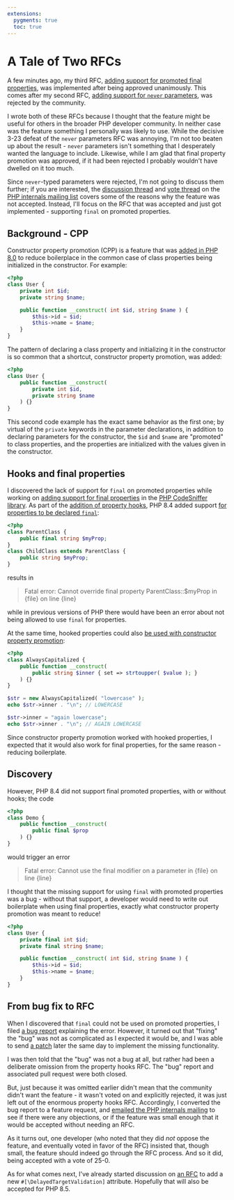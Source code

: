 ```yaml
---
extensions:
  pygments: true
  toc: true
---
```


# A Tale of Two RFCs

A few minutes ago, my third RFC,
[adding support for promoted final properties][final-promotion], was implemented
after being approved unanimously. This comes after my second RFC,
[adding support for `never` parameters][never-params-rfc], was rejected by the
community.

I wrote both of these RFCs because I thought that the feature might be useful
for others in the broader PHP developer community. In neither case was the
feature something I personally was likely to use. While the decisive 3-23
defeat of the `never` parameters RFC was annoying, I'm not too beaten up about
the result - `never` parameters isn't something that I desperately wanted the
language to include. Likewise, while I am glad that final property promotion was
approved, if it had been rejected I probably wouldn't have dwelled on it too
much.

Since `never`-typed parameters were rejected, I'm not going to discuss them
further; if you are interested, the [discussion thread][never-params-discussion]
and [vote thread][never-params-vote] on the
[PHP internals mailing list][internals] covers some of the reasons why the
feature was not accepted. Instead, I'll focus on the RFC that was accepted and
just got implemented - supporting `final` on promoted properties.

## Background - CPP

Constructor property promotion (CPP) is a feature that was
[added in PHP 8.0][rfc-cpp] to reduce boilerplace in the common case of class
properties being initialized in the constructor. For example:

```php
<?php
class User {
	private int $id;
	private string $name;

	public function __construct( int $id, string $name ) {
		$this->id = $id;
		$this->name = $name;
	}
}
```

The pattern of declaring a class property and initializing it in the constructor
is so common that a shortcut, constructor property promotion, was added:

```php
<?php
class User {
	public function __construct(
		private int $id,
		private string $name
	) {}
}
```

This second code example has the exact same behavior as the first one; by
virtual of the `private` keywords in the parameter declarations, in addition to
declaring parameters for the constructor, the `$id` and `$name` are "promoted"
to class properties, and the properties are initialized with the values given in
the constructor.

## Hooks and final properties

I discovered the lack of support for `final` on promoted properties while
working on [adding support for final properties][phpcs-final-props] in the
[PHP CodeSniffer library][phpcs-lib]. As part of the
[addition of property hooks][rfc-prop-hooks], PHP 8.4 added support
[for properties to be declared `final`][rfc-prop-hooks--final]:

```php
<?php
class ParentClass {
	public final string $myProp;
}
class ChildClass extends ParentClass {
	public string $myProp;
}
```

results in

> Fatal error: Cannot override final property ParentClass::$myProp in {file}
> on line {line}

while in previous versions of PHP there would have been an error about not
being allowed to use `final` for properties.

At the same time, hooked properties could also
[be used with constructor property promotion][rfc-prop-hooks--cpp]:

```php
<?php
class AlwaysCapitalized {
	public function __construct(
		public string $inner { set => strtoupper( $value ); }
	) {}
}

$str = new AlwaysCapitalized( "lowercase" );
echo $str->inner . "\n"; // LOWERCASE

$str->inner = "again lowercase";
echo $str->inner . "\n"; // AGAIN LOWERCASE
```

Since constructor property promotion worked with hooked properties, I expected
that it would also work for final properties, for the same reason - reducing
boilerplate.

## Discovery

However, PHP 8.4 did not support final promoted properties, with or without
hooks; the code

```php
<?php
class Demo {
	public function __construct(
		public final $prop
	) {}
}
```

would trigger an error

> Fatal error: Cannot use the final modifier on a parameter in {file} on line
> {line}

I thought that the missing support for using `final` with promoted properties
was a bug - without that support, a developer would need to write out
boilerplate when using final properties, exactly what constructor property
promotion was meant to reduce!

```php
<?php
class User {
	private final int $id;
	private final string $name;

	public function __construct( int $id, string $name ) {
		$this->id = $id;
		$this->name = $name;
	}
}
```

## From bug fix to RFC

When I discovered that `final` could not be used on promoted properties, I filed
[a bug report][bug-report] explaining the error. However, it turned out that
"fixing" the "bug" was not as complicated as I expected it would be, and I was
able to send [a patch][patch] later the same day to implement the missing
functionality.

I was then told that the "bug" was not a bug at all, but rather had been a
deliberate omission from the property hooks RFC. The "bug" report and associated
pull request were both closed.

But, just because it was omitted earlier didn't mean that the community didn't
want the feature - it wasn't voted on and explicitly rejected, it was just
left out of the enormous property hooks RFC. Accordingly, I converted the bug
report to a feature request, and [emailed the PHP internals mailing][init-email]
to see if there were any objections, or if the feature was small enough that it
would be accepted without needing an RFC.

As it turns out, one developer (who noted that they did *not* oppose the
feature, and eventually voted in favor of the RFC) insisted that, though small,
the feature should indeed go through the RFC process. And so it did, being
accepted with a vote of 25-0.

As for what comes next, I've already started discussion on [an RFC][dtv-attrib]
to add a new `#[\DelayedTargetValidation]` attribute. Hopefully that will also
be accepted for PHP 8.5.

[final-promotion]: https://wiki.php.net/rfc/final_promotion
[never-params-rfc]: https://wiki.php.net/rfc/never-parameters-v2
[never-params-discussion]: https://externals.io/message/126698
[never-params-vote]: https://externals.io/message/127159
[internals]: https://externals.io/
[phpcs-final-props]: https://github.com/PHPCSStandards/PHP_CodeSniffer/pull/834
[phpcs-lib]: https://github.com/PHPCSStandards/PHP_CodeSniffer
[rfc-prop-hooks]: https://wiki.php.net/rfc/property-hooks#final_hooks
[rfc-prop-hooks--cpp]: https://wiki.php.net/rfc/property-hooks#interaction_with_constructor_property_promotion
[rfc-prop-hooks--final]: https://wiki.php.net/rfc/property-hooks#final_hooks
[rfc-cpp]: https://wiki.php.net/rfc/constructor_promotion
[bug-report]: https://github.com/php/php-src/issues/17860
[patch]: https://github.com/php/php-src/pull/17861
[init-email]: https://externals.io/message/126475
[dtv-attrib]: https://wiki.php.net/rfc/delayedtargetvalidation_attribute
